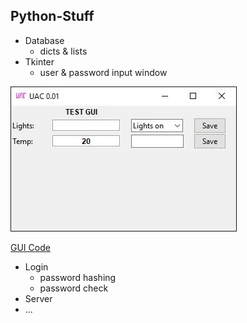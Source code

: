 ## Python-Stuff

- Database
  - dicts & lists
- Tkinter
  - user & password input window
 
 ![gui](https://github.com/dse-bits/Python-Stuff/blob/main/window.JPG)
 
 [GUI Code](https://github.com/dse-bits/Python-Stuff/blob/main/gui_test.py)
 
- Login
  - password hashing
  - password check
- Server
- ...
